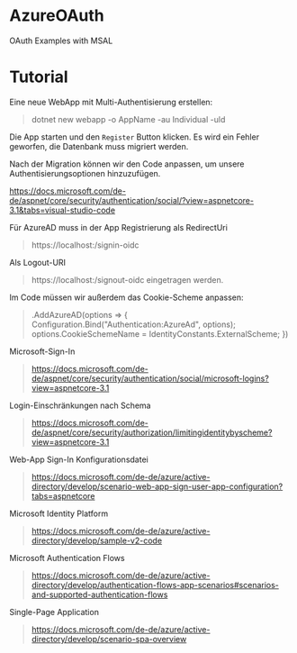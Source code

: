 # AzureOAuth
OAuth Examples with MSAL


# Tutorial
Eine neue WebApp mit Multi-Authentisierung erstellen:
> dotnet new webapp -o AppName -au Individual -uld

Die App starten und den `Register` Button klicken. Es wird ein Fehler geworfen, die Datenbank muss migriert werden.

Nach der Migration können wir den Code anpassen, um unsere Authentisierungsoptionen hinzuzufügen.

https://docs.microsoft.com/de-de/aspnet/core/security/authentication/social/?view=aspnetcore-3.1&tabs=visual-studio-code


Für AzureAD muss in der App Registrierung als RedirectUri
> https://localhost:<IIS-SSL-Port>/signin-oidc

Als Logout-URI
> https://localhost:<IIS-SSL-Port>/signout-oidc
eingetragen werden.

Im Code müssen wir außerdem das Cookie-Scheme anpassen:

> .AddAzureAD(options => {
>                        Configuration.Bind("Authentication:AzureAd", options);
>                        options.CookieSchemeName = IdentityConstants.ExternalScheme;
>                    })


Microsoft-Sign-In
> https://docs.microsoft.com/de-de/aspnet/core/security/authentication/social/microsoft-logins?view=aspnetcore-3.1

Login-Einschränkungen nach Schema
> https://docs.microsoft.com/de-de/aspnet/core/security/authorization/limitingidentitybyscheme?view=aspnetcore-3.1

Web-App Sign-In Konfigurationsdatei
> https://docs.microsoft.com/de-de/azure/active-directory/develop/scenario-web-app-sign-user-app-configuration?tabs=aspnetcore

Microsoft Identity Platform
> https://docs.microsoft.com/de-de/azure/active-directory/develop/sample-v2-code

Microsoft Authentication Flows
> https://docs.microsoft.com/de-de/azure/active-directory/develop/authentication-flows-app-scenarios#scenarios-and-supported-authentication-flows

Single-Page Application
> https://docs.microsoft.com/de-de/azure/active-directory/develop/scenario-spa-overview
